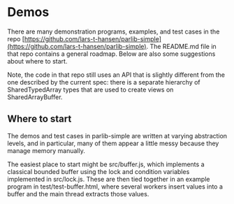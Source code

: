 # Demos

There are many demonstration programs, examples, and test cases in the repo [https://github.com/lars-t-hansen/parlib-simple](https://github.com/lars-t-hansen/parlib-simple).  The README.md file in that repo contains a general roadmap.  Below are also some suggestions about where to start.

Note, the code in that repo still uses an API that is slightly different from the one described by the current spec: there is a separate hierarchy of SharedTypedArray types that are used to create views on SharedArrayBuffer.

## Where to start

The demos and test cases in parlib-simple are written at varying abstraction levels, and in particular, many of them appear a little messy because they manage memory manually.

The easiest place to start might be src/buffer.js, which implements a classical bounded buffer using the lock and condition variables implemented in src/lock.js.  These are then tied together in an example program in test/test-buffer.html, where several workers insert values into a buffer and the main thread extracts those values.

